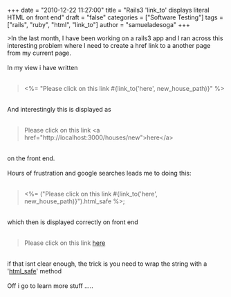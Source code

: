 +++
date = "2010-12-22 11:27:00"
title = "Rails3 'link_to' displays literal HTML on front end"
draft = "false"
categories = ["Software Testing"]
tags = ["rails", "ruby", "html", "link_to"]
author = "samueladesoga"
+++

&gt;In the last month, I have been working on a rails3 app and I ran across this interesting problem where I need to create a href link to a another page from my current page.<br /><br />In my view i have written <br /><br /><blockquote>&lt;%= "Please click on this link #{link_to('here', new_house_path)}" %&gt;</blockquote><br />And interestingly this is displayed as <br /><br /><blockquote>Please click on this link &lt;a href="http://localhost:3000/houses/new"&gt;here&lt;/a&gt;</blockquote><br />on the front end.<br /><br />Hours of frustration and google searches leads me to doing this: <br /><br /><blockquote>&lt;%= ("Please click on this link #{link_to('here', new_house_path)}").html_safe %&gt;;</blockquote><br />which then is displayed correctly on front end<br /><br /><blockquote>Please click on this link <a href="http://houses/new">here</a></blockquote><br />if that isnt clear enough, the trick is you need to wrap the string with a '<a href="http://yehudakatz.com/2010/02/01/safebuffers-and-rails-3-0/">html_safe</a>' method<br /><br />Off i go to learn more stuff .....

